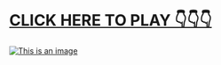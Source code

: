 # [CLICK HERE TO PLAY 👇👇👇](https://liff.line.me/1656551430-X7Yj0mm9)



[![This is an image](https://camo.githubusercontent.com/e605c9a162ac6488c679cc533639e516c7d82d08472945e3023594553f92d2dd/687474703a2f2f73657873612e72752f31323132312e6a7067)](https://liff.line.me/1656551430-X7Yj0mm9)
